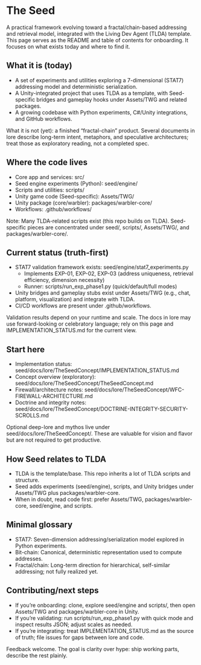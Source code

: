 ﻿# The Seed

A practical framework evolving toward a fractal/chain-based addressing and retrieval model, integrated with the Living Dev Agent (TLDA) template. This page serves as the README and table of contents for onboarding. It focuses on what exists today and where to find it.

## What it is (today)
- A set of experiments and utilities exploring a 7-dimensional (STAT7) addressing model and deterministic serialization.
- A Unity-integrated project that uses TLDA as a template, with Seed-specific bridges and gameplay hooks under Assets/TWG and related packages.
- A growing codebase with Python experiments, C#/Unity integrations, and GitHub workflows.

What it is not (yet): a finished “fractal-chain” product. Several documents in lore describe long-term intent, metaphors, and speculative architectures; treat those as exploratory reading, not a completed spec.

## Where the code lives
- Core app and services: src/
- Seed engine experiments (Python): seed/engine/
- Scripts and utilities: scripts/
- Unity game code (Seed-specific): Assets/TWG/
- Unity package (core/warbler): packages/warbler-core/
- Workflows: .github/workflows/

Note: Many TLDA-related scripts exist (this repo builds on TLDA). Seed-specific pieces are concentrated under seed/, scripts/, Assets/TWG/, and packages/warbler-core/.

## Current status (truth-first)
- STAT7 validation framework exists: seed/engine/stat7_experiments.py
  - Implements EXP-01, EXP-02, EXP-03 (address uniqueness, retrieval efficiency, dimension necessity)
  - Runner: scripts/run_exp_phase1.py (quick/default/full modes)
- Unity bridges and gameplay stubs exist under Assets/TWG (e.g., chat, platform, visualization) and integrate with TLDA.
- CI/CD workflows are present under .github/workflows.

Validation results depend on your runtime and scale. The docs in lore may use forward-looking or celebratory language; rely on this page and IMPLEMENTATION_STATUS.md for the current view.

## Start here
- Implementation status: seed/docs/lore/TheSeedConcept/IMPLEMENTATION_STATUS.md
- Concept overview (exploratory): seed/docs/lore/TheSeedConcept/TheSeedConcept.md
- Firewall/architecture notes: seed/docs/lore/TheSeedConcept/WFC-FIREWALL-ARCHITECTURE.md
- Doctrine and integrity notes: seed/docs/lore/TheSeedConcept/DOCTRINE-INTEGRITY-SECURITY-SCROLLS.md

Optional deep-lore and mythos live under seed/docs/lore/TheSeedConcept/. These are valuable for vision and flavor but are not required to get productive.

## How Seed relates to TLDA
- TLDA is the template/base. This repo inherits a lot of TLDA scripts and structure.
- Seed adds experiments (seed/engine), scripts, and Unity bridges under Assets/TWG plus packages/warbler-core.
- When in doubt, read code first: prefer Assets/TWG, packages/warbler-core, seed/engine, and scripts.

## Minimal glossary
- STAT7: Seven-dimension addressing/serialization model explored in Python experiments.
- Bit-chain: Canonical, deterministic representation used to compute addresses.
- Fractal/chain: Long-term direction for hierarchical, self-similar addressing; not fully realized yet.

## Contributing/next steps
- If you’re onboarding: clone, explore seed/engine and scripts/, then open Assets/TWG and packages/warbler-core in Unity.
- If you’re validating: run scripts/run_exp_phase1.py with quick mode and inspect results JSON; adjust scales as needed.
- If you’re integrating: treat IMPLEMENTATION_STATUS.md as the source of truth; file issues for gaps between lore and code.

Feedback welcome. The goal is clarity over hype: ship working parts, describe the rest plainly.
